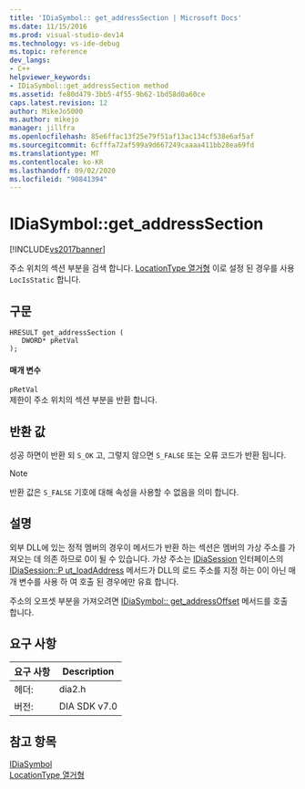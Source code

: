 ```yaml
---
title: 'IDiaSymbol:: get_addressSection | Microsoft Docs'
ms.date: 11/15/2016
ms.prod: visual-studio-dev14
ms.technology: vs-ide-debug
ms.topic: reference
dev_langs:
- C++
helpviewer_keywords:
- IDiaSymbol::get_addressSection method
ms.assetid: fe80d479-3bb5-4f55-9b62-1bd58d0a60ce
caps.latest.revision: 12
author: MikeJo5000
ms.author: mikejo
manager: jillfra
ms.openlocfilehash: 85e6ffac13f25e79f51af13ac134cf538e6af5af
ms.sourcegitcommit: 6cfffa72af599a9d667249caaaa411bb28ea69fd
ms.translationtype: MT
ms.contentlocale: ko-KR
ms.lasthandoff: 09/02/2020
ms.locfileid: "90841394"
---
```

# <a name="idiasymbolget_addresssection"></a>IDiaSymbol::get_addressSection
[!INCLUDE[vs2017banner](../../includes/vs2017banner.md)]

주소 위치의 섹션 부분을 검색 합니다. [LocationType 열거형](../../debugger/debug-interface-access/locationtype.md) 이로 설정 된 경우를 사용 `LocIsStatic` 합니다.  
  
## <a name="syntax"></a>구문  
  
```cpp#  
HRESULT get_addressSection (   
   DWORD* pRetVal  
);  
```  
  
#### <a name="parameters"></a>매개 변수  
 `pRetVal`  
 제한이 주소 위치의 섹션 부분을 반환 합니다.  
  
## <a name="return-value"></a>반환 값  
 성공 하면이 반환 되 `S_OK` 고, 그렇지 않으면 `S_FALSE` 또는 오류 코드가 반환 됩니다.  
  
> [!NOTE]
> 반환 값은 `S_FALSE` 기호에 대해 속성을 사용할 수 없음을 의미 합니다.  
  
## <a name="remarks"></a>설명  
 외부 DLL에 있는 정적 멤버의 경우이 메서드가 반환 하는 섹션은 멤버의 가상 주소를 가져오는 데 의존 하므로 0이 될 수 있습니다. 가상 주소는 [IDiaSession](../../debugger/debug-interface-access/idiasession.md) 인터페이스의 [IDiaSession::P ut_loadAddress](../../debugger/debug-interface-access/idiasession-put-loadaddress.md) 메서드가 DLL의 로드 주소를 지정 하는 0이 아닌 매개 변수를 사용 하 여 호출 된 경우에만 유효 합니다.  
  
 주소의 오프셋 부분을 가져오려면 [IDiaSymbol:: get_addressOffset](../../debugger/debug-interface-access/idiasymbol-get-addressoffset.md) 메서드를 호출 합니다.  
  
## <a name="requirements"></a>요구 사항  
  
|요구 사항|Description|  
|-----------------|-----------------|  
|헤더:|dia2.h|  
|버전:|DIA SDK v7.0|  
  
## <a name="see-also"></a>참고 항목  
 [IDiaSymbol](../../debugger/debug-interface-access/idiasymbol.md)   
 [LocationType 열거형](../../debugger/debug-interface-access/locationtype.md)
